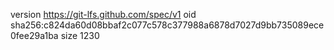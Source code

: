 version https://git-lfs.github.com/spec/v1
oid sha256:c824da60d08bbaf2c077c578c377988a6878d7027d9bb735089ece0fee29a1ba
size 1230
